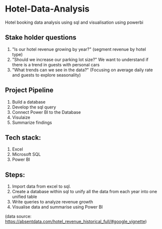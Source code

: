 # Hotel-Data-Analysis
Hotel booking data analysis using sql and visualisation using powerbi 


## Stake holder questions

1. "Is our hotel revenue growing by year?" (segment revenue by hotel type)
2. "Should we increase our parking lot size?" 
We want to understand if there is a trend in guests with personal cars
3. "What trends can we see in the data?" 
(Focusing on average daily rate and guests to explore seasonality)

## Project Pipeline
1. Build a database
2. Develop the sql query
3. Connect Power BI to the Database
4. Visulaize
5. Summarize findings

## Tech stack:
1. Excel
2. Microsoft SQL
3. Power BI


## Steps:
1. Import data from excel to sql.
2. Create a database within sql to unify all the data from each year into one unified table
3. Write queries to analyze revenue growth
4. Visualise data and summarise using Power BI



(data source: https://absentdata.com/hotel_revenue_historical_full/#google_vignette)
